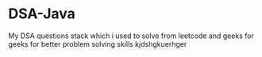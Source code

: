 # DSA-Java


My DSA questions stack which i used to solve from leetcode and geeks for geeks for better problem solving skills
kjdshgkuerhger
